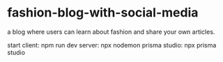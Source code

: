 # fashion-blog-with-social-media
a blog where users can learn about fashion and share your own articles.


start 
client: npm run dev
server:
npx nodemon
prisma studio:
npx prisma studio


